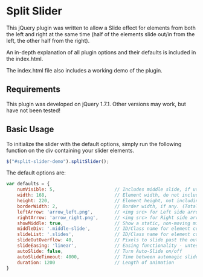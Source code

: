 Split Slider
==================================================

This jQuery plugin was written to allow a Slide effect for elements from both the left and right at the same time (half of the elements slide out/in from the left, the other half from the right).


An in-depth explanation of all plugin options and their defaults is included in the index.html.

The index.html file also includes a working demo of the plugin.


Requirements
--------------------------------------
This plugin was developed on jQuery 1.7.1. Other versions may work, but have not been tested!


Basic Usage
--------------------------------------
To initialize the slider with the default options, simply run the following function on the div containing your slider elements.
```js
$("#split-slider-demo").splitSlider();
```

The default options are:
```js
var defaults = {
	numVisible: 5,						// Includes middle slide, if used.
	width: 168,							// Element width, do not include borders.
	height: 220,						// Element height, not including borders.
	borderWidth: 2,						// Border width, if any. (Total for left + right border.)
	leftArrow: 'arrow_left.png',		// <img src> for Left side arrow image.
	rightArrow: 'arrow_right.png',		// <img src> for Right side arrow image.
	showMiddle: true,					// Show a static, non-moving middle element.
	middleDiv: '.middle-slide',			// ID/Class name for element containing static, non-moving middle, if used.
	slideList: '.slides',				// ID/Class name for element containing moving slides.
	slideOutOverflow: 40,				// Pixels to slide past the outside of our slider.
	slideEasing: 'linear',				// Easing functionality - untested, but there's no real reason it shouldn't work?
	autoSlide: false,					// Turn Auto-Slide on/off
	autoSlideTimeout: 4000,				// Time between automagic slide transitions.
	duration: 1200						// Length of animation
}
```
